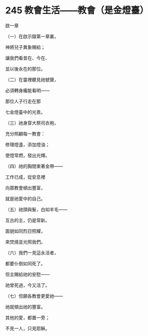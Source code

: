 # 245 教會生活——教會（是金燈臺）

啟一章

（一）在啟示錄第一章裏，

神將兒子異象賜給；

讓我們看昔在、今在、

並以後永在的那位。

（二）在靈裡聽見祂號聲，

必須轉身纔能看明——

那位人子行走在那

七金燈臺中的光景。

（三）祂身穿大祭司衣袍，

充分照顧每一教會：

修理燈盞，添加燈油；

使燈常燃，發出光輝。

（四）祂的胸間束著金帶——

工作已成，從安息裡

向眾教會傾出豐富，

就是祂愛中的自己。

（五）祂頭與髮，白如羊毛——

亙古的主，仍是常新。

面貌如同烈日照耀，

來焚燒並光照我們。

（六）我們一見這永活者，

都要仆倒如同死了。

但主賜給祂的安慰——

祂曾死過，今又活了。

（七）但願各教會更愛祂——

祂就傾出祂的豐富。

其他的愛，都置一旁；

不見一人，只見耶穌。

